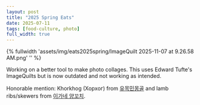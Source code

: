 ```yaml
---
layout: post
title: "2025 Spring Eats"
date: 2025-07-11
tags: [food-culture, photo]
full_width: true
---
```

{% fullwidth 'assets/img/eats2025spring/ImageQuilt 2025-11-07 at 9.26.58 AM.png' '' %}

Working on a better tool to make photo collages. This uses Edward Tufte's ImageQuilts but is now outdated and not working as intended.

Honorable mention: Khorkhog (Xopxoг) from <span lang="ko">[유목민몽골](https://naver.me/FFG5GC1b)</span> and lamb ribs/skewers from <span lang="ko">[이가네 양꼬치](https://naver.me/GyYTV3tf)</span>.